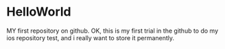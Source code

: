 HelloWorld
==========

MY first repository on github.
  OK, this is my first trial in the github to do my ios repository test, and i really want to store it permanently.
